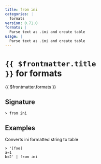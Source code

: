 ```yaml
---
title: from ini
categories: |
  formats
version: 0.71.0
formats: |
  Parse text as .ini and create table
usage: |
  Parse text as .ini and create table
---
```


# <code>{{ $frontmatter.title }}</code> for formats

<div class='command-title'>{{ $frontmatter.formats }}</div>

## Signature

```> from ini ```

## Examples

Converts ini formatted string to table
```shell
> '[foo]
a=1
b=2' | from ini
```
